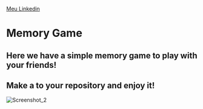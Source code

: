 [Meu Linkedin](https://www.linkedin.com/in/dfsantosabap/)
# Memory Game 
## Here we have a simple memory game to play with your friends!
## Make a to your repository and enjoy it!

![Screenshot_2](https://user-images.githubusercontent.com/52330088/81085610-ce5f1880-8ecd-11ea-9fd0-0bedcdc8aa0d.png)

